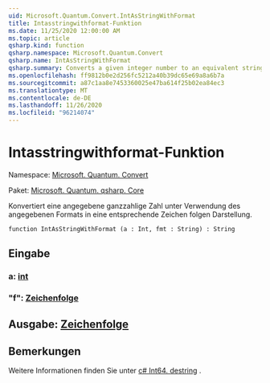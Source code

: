 ```yaml
---
uid: Microsoft.Quantum.Convert.IntAsStringWithFormat
title: Intasstringwithformat-Funktion
ms.date: 11/25/2020 12:00:00 AM
ms.topic: article
qsharp.kind: function
qsharp.namespace: Microsoft.Quantum.Convert
qsharp.name: IntAsStringWithFormat
qsharp.summary: Converts a given integer number to an equivalent string representation, using the given format.
ms.openlocfilehash: ff9812b0e2d256fc5212a40b39dc65e69a8a6b7a
ms.sourcegitcommit: a87c1aa8e7453360025e47ba614f25b02ea84ec3
ms.translationtype: MT
ms.contentlocale: de-DE
ms.lasthandoff: 11/26/2020
ms.locfileid: "96214074"
---
```

# <a name="intasstringwithformat-function"></a>Intasstringwithformat-Funktion

Namespace: [Microsoft. Quantum. Convert](xref:Microsoft.Quantum.Convert)

Paket: [Microsoft. Quantum. qsharp. Core](https://nuget.org/packages/Microsoft.Quantum.QSharp.Core)


Konvertiert eine angegebene ganzzahlige Zahl unter Verwendung des angegebenen Formats in eine entsprechende Zeichen folgen Darstellung.

```qsharp
function IntAsStringWithFormat (a : Int, fmt : String) : String
```


## <a name="input"></a>Eingabe

### <a name="a--int"></a>a: [int](xref:microsoft.quantum.lang-ref.int)




### <a name="fmt--string"></a>"f": [Zeichenfolge](xref:microsoft.quantum.lang-ref.string)





## <a name="output--string"></a>Ausgabe: [Zeichenfolge](xref:microsoft.quantum.lang-ref.string)



## <a name="remarks"></a>Bemerkungen

Weitere Informationen finden Sie unter [c# Int64. destring](https://docs.microsoft.com/dotnet/api/system.int64.tostring?view=netframework-4.7.1#System_Int64_ToString_System_String_) .